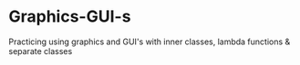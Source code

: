 # Graphics-GUI-s
Practicing using graphics and GUI's with inner classes, lambda functions &amp; separate classes
